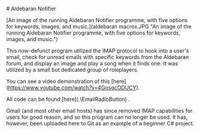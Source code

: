 \# Aldebaran Notifier



\[An image of the running Aldebaran Notifier programme, with five options for keywords, images, and music.](aldebaran macros.JPG "An image of the running Aldebaran Notifier programme, with five options for keywords, images, and music.")



This now-defunct program utilized the IMAP protocol to hook into a user's email, check for unread emails with specific keywords from the Aldebaran forum, and display an image and play a song when it finds one. It was utilized by a small but dedicated group of roleplayers.



You can see a video demonstration of this \[here](https://www.youtube.com/watch?v=4GosqcODUCY).



All code can be found \[here](.\\EmailRadioButton) .



Gmail (and most other email hosts) has since removed IMAP capabilities for users for good reason, and so this program can no longer be used. It has, however, been uploaded here to Git as an example of a beginner C# project.

